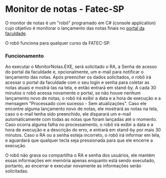 # Monitor de notas - Fatec-SP

O monitor de notas é um "robô" programado em C# (console application) cujo objetivo é monitorar o lançamento das notas finais no [portal da faculdade](http://san.fatecsp.br/index.php).

O robô funciona para qualquer curso da FATEC-SP.

### Funcionamento
Ao executar o MonitorNotas.EXE, será solicitado o RA, a Senha de acesso do portal da faculdade e, opcionalmente, um e-mail para notificar o lançamento das notas.
Após preencher os dados solicitados, o robô irá acessar o portal da faculdade com o seu login e senha para coletar as notas atuais e mostrá-las na tela, e então entrará em stand-by.
A cada 30 minutos o robô acessa novamente o portal, se não houve nenhum lançamento novo de notas, o robô irá exibir a data e a hora de execução e a mensagem "Processado com sucesso - Sem atualizações".
Caso ele encontre alguma lançamento novo de notas, ele mostrará as notas na tela, caso o e-mail tenha sido preenchido, ele disparará um e-mail automaticamente com todas as notas que foram lançadas até o momento.
Caso ocorra alguma falha no processamento, o robô irá exibir a data e a hora de execução e a descrição do erro, e entrará em stand-by por mais 30 minutos.
Caso o RA ou a senha esteja incorreto, o robô irá informar em tela, e aguardará que qualquer tecla seja pressionada para que ele encerre a execução.

O robô não grava ou compartilha o RA e senha dos usuários, ele mantém essas informações em memória apenas enquanto está sendo executado, portanto, ao encerrar e executar novamente as informações serão solicitadas.
